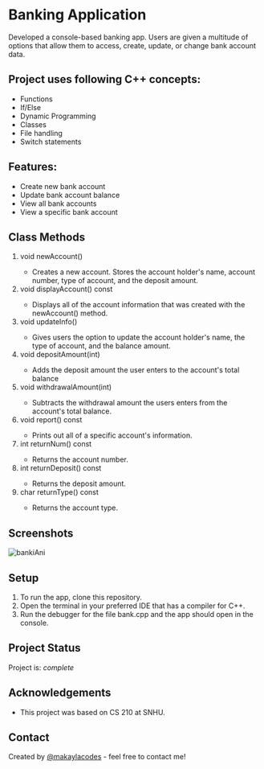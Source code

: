 
# Banking Application 

Developed a console-based banking app. Users are given a multitude of options that allow them to access, create, update, or change bank account data. 


## Project uses following C++ concepts:
- Functions 
- If/Else
- Dynamic Programming
- Classes
- File handling
- Switch statements

## Features:
- Create new bank account 
- Update bank account balance
- View all bank accounts
- View a specific bank account

## Class Methods

<ol>
  <li>void newAccount()</li> 

  - Creates a new account. Stores the account holder's name, account number, type of account, and the deposit amount.
	
  <li>void displayAccount() const</li>
  
  - Displays all of the account information that was created with the newAccount() method.
	
  <li>void updateInfo()</li>
  
  - Gives users the option to update the account holder's name, the type of account, and the balance amount.
	
  <li>void depositAmount(int)</li> 
  
  - Adds the deposit amount the user enters to the account's total balance
  
<li>void withdrawalAmount(int)</li> 
  
  - Subtracts the withdrawal amount the users enters from the account's total balance. 
  
<li>void report() const</li> 
  
  - Prints out all of a specific account's information.
  
<li>int returnNum() const</li> 
  
  - Returns the account number.
  
<li>int returnDeposit() const</li> 
  
  - Returns the deposit amount.
  
<li>char returnType() const</li>
  
  - Returns the account type.
  
</ol>


## Screenshots
![bankiAni](https://user-images.githubusercontent.com/63388515/177380259-ae191883-cb5f-43de-aab0-24d2c7744c8e.gif)


## Setup
<ol>
<li> To run the app, clone this repository. </li>

<li> Open the terminal in your preferred IDE that has a compiler for C++.</li>

<li> Run the debugger for the file bank.cpp and the app should open in the console.</li>
</ol>

## Project Status
Project is: _complete_ 

## Acknowledgements
- This project was based on CS 210 at SNHU.


## Contact
Created by [@makaylacodes](https://makaylaandersontucker.netlify.app/contact.html) - feel free to contact me!


<!-- ## License -->
<!-- This project is open source and available under the [MIT License](). -->





